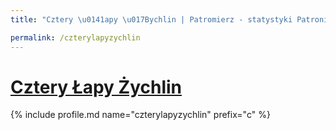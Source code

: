```yaml
---
title: "Cztery \u0141apy \u017Bychlin | Patromierz - statystyki Patronite.pl"

permalink: /czterylapyzychlin
---
```


# [Cztery Łapy Żychlin](https://patronite.pl/czterylapyzychlin)

{% include profile.md name="czterylapyzychlin" prefix="c" %}
